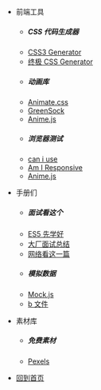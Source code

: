 - 前端工具

  - ##### CSS 代码生成器
  - [CSS3 Generator](http://css3generator.com/)
  - [终极 CSS Generator](https://webcode.tools/css-generator)
  - ##### 动画库
  - [Animate.css](https://animate.style/)
  - [GreenSock](https://greensock.com/)
  - [Anime.js](https://animejs.com/)
  - ##### 浏览器测试
  - [can i use](https://caniuse.com/)
  - [Am I Responsive](http://ami.responsivedesign.is/)
  - [Anime.js](http://ami.responsivedesign.is/)

* 手册们

  - ##### 面试看这个
  - [ES5 先学好](https://juejin.im/post/5d8acce86fb9a04dfa0956d0)
  - [大厂面试总结](https://juejin.im/post/5c64d15d6fb9a049d37f9c20#heading-53)
  - [网络看这一篇](https://juejin.im/post/5e51febde51d4526c932b390)
  - ##### 模拟数据
  - [Mock.js](Mockjs.md)
  - [b 文件](bar/b)

* 素材库

  - ##### 免费素材
  - [Pexels](https://www.pexels.com/zh-cn/)

* [回到首页](README.md)
